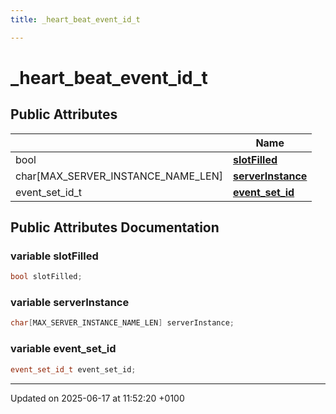 ```yaml
---
title: _heart_beat_event_id_t

---
```


# _heart_beat_event_id_t





## Public Attributes

|                | Name           |
| -------------- | -------------- |
| bool | **[slotFilled](struct__heart__beat__event__id__t.md#variable-slotfilled)**  |
| char[MAX_SERVER_INSTANCE_NAME_LEN] | **[serverInstance](struct__heart__beat__event__id__t.md#variable-serverinstance)**  |
| event_set_id_t | **[event_set_id](struct__heart__beat__event__id__t.md#variable-event-set-id)**  |

## Public Attributes Documentation

### variable slotFilled

```cpp
bool slotFilled;
```


### variable serverInstance

```cpp
char[MAX_SERVER_INSTANCE_NAME_LEN] serverInstance;
```


### variable event_set_id

```cpp
event_set_id_t event_set_id;
```


-------------------------------

Updated on 2025-06-17 at 11:52:20 +0100